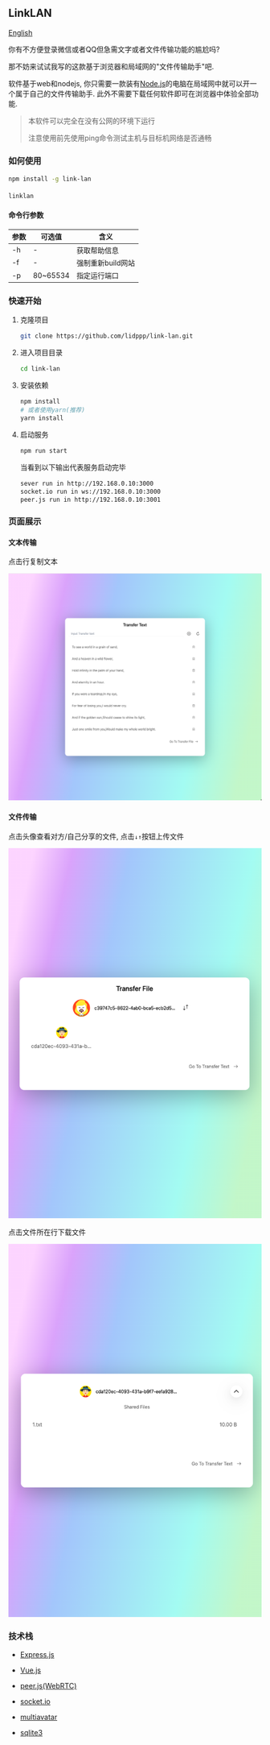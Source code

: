 ## LinkLAN

[English](./README.md)

你有不方便登录微信或者QQ但急需文字或者文件传输功能的尴尬吗?

那不妨来试试我写的这款基于浏览器和局域网的"文件传输助手"吧.

软件基于web和nodejs, 你只需要一款装有[Node.js](https://nodejs.org/)的电脑在局域网中就可以开一个属于自己的文件传输助手. 此外不需要下载任何软件即可在浏览器中体验全部功能.

> 本软件可以完全在没有公网的环境下运行
>
> 注意使用前先使用ping命令测试主机与目标机网络是否通畅
### 如何使用
```bash
npm install -g link-lan

linklan
```

#### 命令行参数

| 参数 | 可选值      | 含义          |
|----|----------|-------------|
| -h | -        | 获取帮助信息      |
| -f | -        | 强制重新build网站 |
| -p | 80~65534 | 指定运行端口      |



### 快速开始

1. 克隆项目

   ```bash
   git clone https://github.com/lidppp/link-lan.git
   ```

2. 进入项目目录

   ```bash
   cd link-lan
   ```

3. 安装依赖

   ```bash
   npm install
   # 或者使用yarn(推荐)
   yarn install
   ```
   
4. 启动服务

   ```bash
   npm run start
   ```

   当看到以下输出代表服务启动完毕

   ```text
   sever run in http://192.168.0.10:3000
   socket.io run in ws://192.168.0.10:3000
   peer.js run in http://192.168.0.10:3001
   ```

### 页面展示

#### 文本传输

点击行复制文本

![assets/image-20240327181125615](./assets/image-20240327181125615.png)

#### 文件传输

点击头像查看对方/自己分享的文件, 点击`↓↑`按钮上传文件

![assets/image-20240327181240359](./assets/image-20240327181240359.png)

点击文件所在行下载文件

![assets/image-20240327181306599](./assets/image-20240327181306599.png)

### 技术栈

- [Express.js](https://expressjs.com/)
- [Vue.js](https://vuejs.org/)
- [peer.js(WebRTC)](https://peerjs.com/)
- [socket.io](https://socket.io/)
- [multiavatar](https://multiavatar.com/)

- [sqlite3](https://github.com/TryGhost/node-sqlite3)

